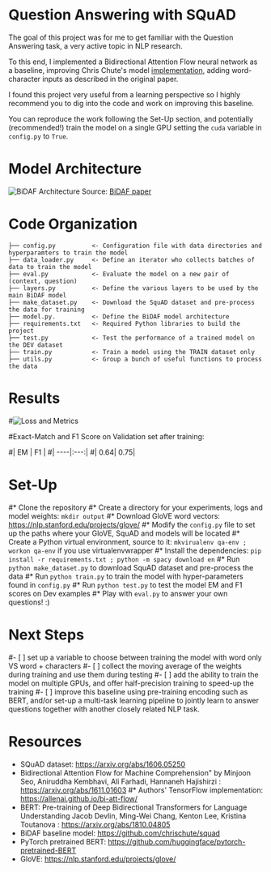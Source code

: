 # Question Answering with SQuAD

The goal of this project was for me to get familiar with the Question Answering task, a very active topic in NLP research.

To this end, I implemented a Bidirectional Attention Flow neural network as a baseline, improving Chris Chute's model [implementation](https://github.com/chrischute/squad/models.py), adding word-character inputs as described in the original paper.

I found this project very useful from a learning perspective so I highly recommend you to dig into the code and work on improving this baseline.

You can reproduce the work following the Set-Up section, and potentially (recommended!) train the model on a single GPU setting the `cuda` variable in `config.py` to `True`.

# Model Architecture

![BiDAF Architecture](bidaf-architecture.png)
Source: [BiDAF paper](https://arxiv.org/abs/1611.01603)

# Code Organization

    ├── config.py          <- Configuration file with data directories and hyperparamters to train the model
    ├── data_loader.py     <- Define an iterator who collects batches of data to train the model
    ├── eval.py            <- Evaluate the model on a new pair of (context, question)
    ├── layers.py          <- Define the various layers to be used by the main BiDAF model
    ├── make_dataset.py    <- Download the SquAD dataset and pre-process the data for training
    ├── model.py.          <- Define the BiDAF model architecture
    ├── requirements.txt   <- Required Python libraries to build the project
    ├── test.py            <- Test the performance of a trained model on the DEV dataset
    ├── train.py           <- Train a model using the TRAIN dataset only
    ├── utils.py           <- Group a bunch of useful functions to process the data

# Results

#![Loss and Metrics](loss-and-metrics.png)

#Exact-Match and F1 Score on Validation set after training:

#| EM  | F1  |
#| ----|:---:|
#| 0.64| 0.75|
#

# Set-Up

#* Clone the repository
#* Create a directory for your experiments, logs and model weights: `mkdir output`
#* Download GloVE word vectors: https://nlp.stanford.edu/projects/glove/
#* Modify the `config.py` file to set up the paths where your GloVE, SquAD and models will be located
#* Create a Python virtual environment, source to it: `mkvirualenv qa-env ; workon qa-env` if you use virtualenvwrapper
#* Install the dependencies: `pip install -r requirements.txt ; python -m spacy download en`
#* Run `python make_dataset.py` to download SquAD dataset and pre-process the data
#* Run `python train.py` to train the model with hyper-parameters found in `config.py`
#* Run `python test.py` to test the model EM and F1 scores on Dev examples
#* Play with `eval.py` to answer your own questions! :)

# Next Steps
 
#- [ ] set up a variable to choose between training the model with word only VS word + characters
#- [ ] collect the moving average of the weights during training and use them during testing
#- [ ] add the ability to train the model on multiple GPUs, and offer half-precision training to speed-up the training
#- [ ] improve this baseline using pre-training encoding such as BERT, and/or set-up a multi-task learning pipeline to jointly learn to answer questions together with another closely related NLP task.

# Resources

* SQuAD dataset: https://arxiv.org/abs/1606.05250
* Bidirectional Attention Flow for Machine Comprehension"
by Minjoon Seo, Aniruddha Kembhavi, Ali Farhadi, Hannaneh Hajishirzi : https://arxiv.org/abs/1611.01603
#* Authors' TensorFlow implementation: https://allenai.github.io/bi-att-flow/
* BERT: Pre-training of Deep Bidirectional Transformers for Language Understanding
Jacob Devlin, Ming-Wei Chang, Kenton Lee, Kristina Toutanova : https://arxiv.org/abs/1810.04805
* BiDAF baseline model: https://github.com/chrischute/squad
* PyTorch pretrained BERT: https://github.com/huggingface/pytorch-pretrained-BERT
* GloVE: https://nlp.stanford.edu/projects/glove/

